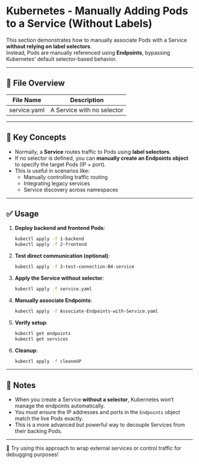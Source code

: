 # Kubernetes - Manually Adding Pods to a Service (Without Labels)

This section demonstrates how to manually associate Pods with a Service **without relying on label selectors**.  
Instead, Pods are manually referenced using **Endpoints**, bypassing Kubernetes' default selector-based behavior.

---

## 📁 File Overview

| File Name                          | Description                                          |
|-----------------------------------|------------------------------------------------------|
| service.yaml                       | A Service with no selector                          |


---

## 🧠 Key Concepts

- Normally, a **Service** routes traffic to Pods using **label selectors**.
- If no selector is defined, you can **manually create an Endpoints object** to specify the target Pods (IP + port).
- This is useful in scenarios like:
  - Manually controlling traffic routing
  - Integrating legacy services
  - Service discovery across namespaces

---

## ✅ Usage

1. **Deploy backend and frontend Pods**:
   ```bash
   kubectl apply -f 1-backend
   kubectl apply -f 2-frontend
   ```

2. **Test direct communication (optional)**:
   ```bash
   kubectl apply -f 3-test-connection-B4-service
   ```

3. **Apply the Service without selector**:
   ```bash
   kubectl apply -f service.yaml
   ```

4. **Manually associate Endpoints**:
   ```bash
   kubectl apply -f Associate-Endpoints-with-Service.yaml
   ```

5. **Verify setup**:
   ```bash
   kubectl get endpoints
   kubectl get services
   ```

6. **Cleanup**:
   ```bash
   kubectl apply -f cleaneUP
   ```

---

## 📌 Notes

- When you create a Service **without a selector**, Kubernetes won’t manage the endpoints automatically.
- You must ensure the IP addresses and ports in the `Endpoints` object match the live Pods exactly.
- This is a more advanced but powerful way to decouple Services from their backing Pods.

---

🧠 Try using this approach to wrap external services or control traffic for debugging purposes!
